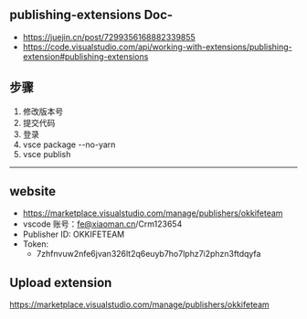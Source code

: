 ## publishing-extensions Doc-
- https://juejin.cn/post/7299356168882339855
- https://code.visualstudio.com/api/working-with-extensions/publishing-extension#publishing-extensions

## 步骤

1. 修改版本号
2. 提交代码
3. 登录
3. vsce package --no-yarn        
4. vsce publish

---


## website
- https://marketplace.visualstudio.com/manage/publishers/okkifeteam
- vscode 账号：fe@xiaoman.cn/Crm123654
- Publisher ID: OKKIFETEAM
- Token: 
    - 7zhfnvuw2nfe6jvan326lt2q6euyb7ho7lphz7i2phzn3ftdqyfa

## Upload extension
https://marketplace.visualstudio.com/manage/publishers/okkifeteam